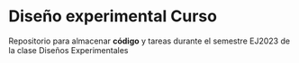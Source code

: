 # Diseño experimental Curso
Repositorio para almacenar **código** y tareas durante el semestre EJ2023 de la clase Diseños Experimentales
